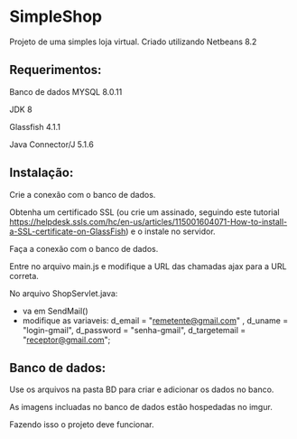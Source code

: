 # SimpleShop
Projeto de uma simples loja virtual. Criado utilizando Netbeans 8.2


## Requerimentos:
Banco de dados MYSQL 8.0.11

JDK 8

Glassfish 4.1.1

Java Connector/J 5.1.6


## Instalação:
Crie a conexão com o banco de dados.

Obtenha um certificado SSL (ou crie um assinado, seguindo este tutorial https://helpdesk.ssls.com/hc/en-us/articles/115001604071-How-to-install-a-SSL-certificate-on-GlassFish) e o instale no servidor.

Faça a conexão com o banco de dados.

Entre no arquivo main.js e modifique a URL das chamadas ajax para a URL correta.

No arquivo ShopServlet.java:
  - va em SendMail()
  - modifique as variaveis:
            d_email = "remetente@gmail.com" , 
            d_uname = "login-gmail", 
            d_password = "senha-gmail", 
            d_targetemail = "receptor@gmail.com";


## Banco de dados:

Use os arquivos na pasta BD para criar e adicionar os dados no banco.

As imagens incluadas no banco de dados estão hospedadas no imgur.

Fazendo isso o projeto deve funcionar.
